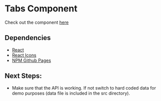 # Tabs Component

Check out the component [here](https://the-fetaverse.github.io/rc-tabs/)

## Dependencies

- [React](https://reactjs.org/)
- [React Icons](https://react-icons.github.io/react-icons/)
- [NPM Github Pages](https://www.npmjs.com/package/gh-pages)

## Next Steps:
- Make sure that the API is working. If not switch to hard coded data for demo purposes (data file is included in the src directory).
